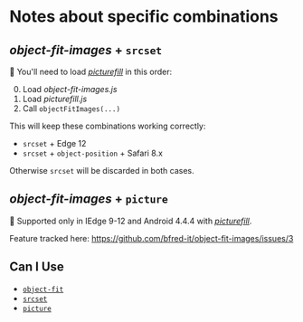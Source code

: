 # Notes about specific combinations

## *object-fit-images* + `srcset`

💚 You'll need to load [*picturefill*](https://github.com/scottjehl/picturefill) in this order:

0. Load _object-fit-images.js_
1. Load _picturefill.js_
2. Call `objectFitImages(...)`

This will keep these combinations working correctly:

* `srcset` + Edge 12
* `srcset` + `object-position` + Safari 8.x

Otherwise `srcset` will be discarded in both cases.

## *object-fit-images* + `picture`

💛 Supported only in IEdge 9-12 and Android 4.4.4 with [*picturefill*](https://github.com/scottjehl/picturefill).

Feature tracked here: https://github.com/bfred-it/object-fit-images/issues/3

## Can I Use

* [`object-fit`](http://caniuse.com/#feat=object-fit)
* [`srcset`](http://caniuse.com/#feat=srcset)
* [`picture`](http://caniuse.com/#feat=picture)
